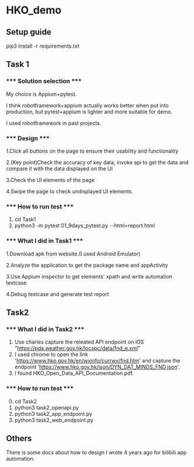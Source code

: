 # HKO_demo

## Setup guide
pip3 install -r requirements.txt

## Task 1
### *** Solution selection ***

My choice is Appium+pytest.

I think robotframework+appium actually works better when put into production, but pytest+appium is lighter and more suitable for demo.

I used robotframework in past projects.

### *** Design ***

1.Click all buttons on the page to ensure their usability and functionality

2.(Key point)Check the accuracy of key data, invoke api to get the data and compare it with the data displayed on the UI

3.Check the UI elements of the page

4.Swipe the page to check undisplayed UI elements.

### *** How to run test ***
1. cd Task1
2. python3 -m pytest  01_9days_pytest.py --html=report.html




### *** What I did in Task1 ***

1.Download apk from website.(I used Android Emulator)

2.Analyze the application to get the package name and appActivity

3.Use Appium inspector to get elements' xpath and write automation testcase

4.Debug testcase and generate test report


## Task2
### *** What I did in Task2 ***
1. Use charles capture the releated API endpoint on IOS "https://pda.weather.gov.hk/locspc/data/fnd_e.xml"
2. I used chrome to open the link 'https://www.hko.gov.hk/en/wxinfo/currwx/fnd.htm' and capture the endpoint 'https://www.hko.gov.hk/json/DYN_DAT_MINDS_FND.json'.
3. I found HKO_Open_Data_API_Documentation.pdf.

### *** How to run test ***
0. cd Task2
1. python3 task2_openapi.py
2. python3 task2_app_endpoint.py
3. python3 task2_web_endpoint.py


## Others
There is some docs about how to design I wrote 4 years ago for bilibili app automation.